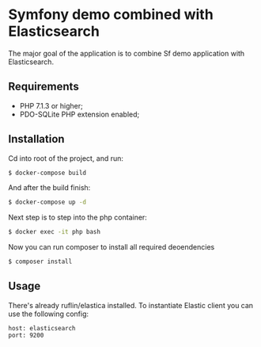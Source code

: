 Symfony demo combined with Elasticsearch
========================

The major goal of the application is to combine Sf demo application with Elasticsearch.


Requirements
------------

  * PHP 7.1.3 or higher;
  * PDO-SQLite PHP extension enabled;

Installation
------------

Cd into root of the project, and run:

```bash
$ docker-compose build
```

And after the build finish:

```bash
$ docker-compose up -d
```

Next step is to step into the php container:

```bash
$ docker exec -it php bash
```

Now you can run composer to install all required deoendencies

```bash
$ composer install
```

Usage
-----

There's already ruflin/elastica installed. To instantiate Elastic client you can use the following config:
```
host: elasticsearch 
port: 9200
```